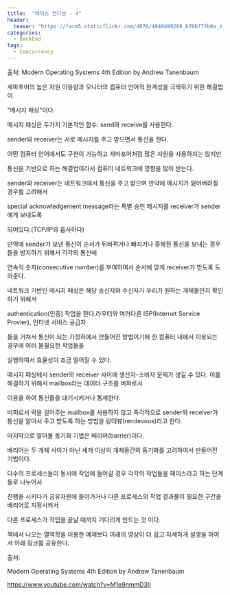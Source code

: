 ```yaml
---
title:  "레이스 컨디션 - 4"
header:
  teaser: "https://farm5.staticflickr.com/4076/4940499208_b79b77fb0a_z.jpg"
categories: 
  - BackEnd
tags:
  - Concurrency
---
```


출처: Modern Operating Systems 4th Edition by Andrew Tanenbaum

   세마포어의 높은 자원 이용량과 모니터의 컴퓨터 언어적 한계성을 극복하기 위한 해결법이
  
 "메시지 패싱"이다.
 
  메시지 패싱은 두가지 기본적인 함수: send와 receive를 사용한다.
  
 sender와 receiver는 서로 메시지를 주고 받으면서 통신을 한다.
 
 어떤 컴퓨터 언어에서도 구현이 가능하고 세마포어처럼 많은 자원을 사용하지는 않지만
 
 통신을 기반으로 하는 해결법이라서 컴퓨터 네트워크에 영향을 많이 받는다.
 
 sender와 receiver는 네트워크에서 통신을 주고 받으며 만약에 메시지가 잃어버려질 경우를 고려해서
 
 special acknowledgement message라는 특별 승인 메시지를 receiver가 sender에게 보내도록 
 
 되어있다.(TCP/IP와 흡사하다)
 
 만약에 sender가 보낸 통신이 순서가 뒤바뀌거나 빠지거나 중복된 통신을 보내는 경우들을 방지하기 위해서 각각의 통신에 
 
 연속적 숫자(consecutive number)를 부여하여서 순서에 맞게 receiver가 받도록 도와준다.
   
   
   네트워크 기반인 메시지 패싱은 해당 송신자와 수신자가 우리가 원하는 개체들인지 확인하기 위해서 
   
 authentication(인증) 작업을 한다.라우터와 여러다른 ISP(Internet Service Provier), 인터넷 서비스 공급자
 
 들을 거쳐서 통신이 되는 가정하에서 만들어진 방법이기에 한 컴퓨터 내에서 이용되는 경우에 여러 불필요한 작업들을 
 
 실행하여서 효율성이 조금 떨어질 수 있다.
 
 
 
  메시지 패싱에서 sender와 receiver 사이에 생산자-소비자 문제가 생길 수 있다. 이를 해결하기 위해서 mailbox라는 데이터 구조를 버퍼로서
  
 이용을 하여 통신들을 대기시키거나 통제한다.
 
  버퍼로서 락을 걸어주는 mailbox를 사용하지 않고 즉각적으로 sender와 receiver가 통신을 알아서 주고 받도록 하는 방법을 랑데뷰(rendevous)라고 한다.
  
  
   마지막으로 알아볼 동기화 기법은 배리어(barrier)이다.
 
 배리어는 두 개체 사이가 아닌 세개 이상의 개체들간의 동기화를 고려하여서 만들어진 기법이다.
 
 다수의 프로세스들이 동시에 작업에 들어갈 경우 각각의 작업들을 페이스라고 하는 단계들로 나누어서
 
 진행을 시키다가 공유자원에 들어가거나 다른 프로세스의 작업 결과물이 필요한 구간을 배리어로 지정시켜서
 
 다른 프로세스가 작업을 끝날 때까지 기다리게 만드는 것 이다.
 
 책에서 나오는 열역학을 이용한 예제보다 아래의 영상이 더 쉽고 자세하게 설명을 하여서 아래 링크를 공유한다.

출처: 

Modern Operating Systems 4th Edition by Andrew Tanenbaum

https://www.youtube.com/watch?v=M1e9nmmD3II
  
  
